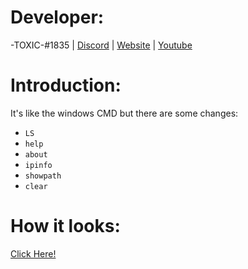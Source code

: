# Developer:
-TOXIC-#1835 | [Discord](http://discord.com/users/856594604812009502) | [Website](http://cft-devs.xyz/) | [Youtube](https://www.youtube.com/@-toxic-1835)
# Introduction:
It's like the windows CMD but there are some changes:
* `LS`
* `help`
* `about`
* `ipinfo`
* `showpath`
* `clear`
# How it looks:
[Click Here!](http://cft-devs.xyz/custom-cmd)